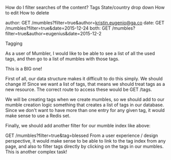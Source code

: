 How do I filter searches of the content?
Tags
State/country drop down
How to edit
How to delete


author: GET /mumbles?filter=true&author=kristin.eugenio@ga.co
date: GET /mumbles?filter=true&date=2015-12-24
both: GET /mumbles?filter=true&author=eugenius&date=2015-12-2





Tagging

As a user of Mumbler, I would like to be able to see a list of all the used tags, and then go to a list of mumbles with those tags.

This is a BIG one!

First of all, our data structure makes it difficult to do this simply. We should change it! Since we want a list of tags, that means we should treat tags as a new resource. The correct route to access these would be GET /tags.

We will be creating tags when we create mumbles, so we should add to our mumble creation logic something that creates a list of tags in our database. Since we don't want to have more than one entry for any given tag, it would make sense to use a Redis set.

Finally, we should add another filter for our mumble index like above:

GET /mumbles?filter=true&tag=blessed
From a user experience / design perspective, it would make sense to be able to link to the tag index from any page, and also to filter tags directly by clicking on the tags in our mumbles. This is another complex task!
